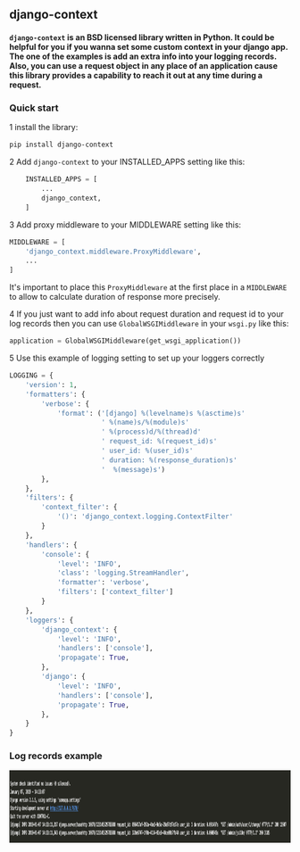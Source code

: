 ## django-context

#### `django-context` is an BSD licensed library written in Python. It could be helpful for you if you wanna set some custom context in your django app. The one of the examples is add an extra info into your logging records. Also, you can use a request object in any place of an application cause this library provides a capability to reach it out at any time during a request.

### Quick start

1 install the library:
```bash
pip install django-context
```

2 Add `django-context` to your INSTALLED_APPS setting like this:
```Python
    INSTALLED_APPS = [
        ...
        django_context,
    ]
```

3 Add proxy middleware to your MIDDLEWARE setting like this:
```Python
MIDDLEWARE = [
    'django_context.middleware.ProxyMiddleware',
    ...
]
```
It's important to place this `ProxyMiddleware` at the first place in a `MIDDLEWARE` to allow to calculate duration of response more precisely.

4 If you just want to add info about request duration and request id to your log records then you can use `GlobalWSGIMiddleware` in your `wsgi.py` like this:
```Python
application = GlobalWSGIMiddleware(get_wsgi_application())
```

5 Use this example of logging setting to set up your loggers correctly

```Python
LOGGING = {
    'version': 1,
    'formatters': {
        'verbose': {
            'format': ('[django] %(levelname)s %(asctime)s'
                       ' %(name)s/%(module)s'
                       ' %(process)d/%(thread)d'
                       ' request_id: %(request_id)s'
                       ' user_id: %(user_id)s'
                       ' duration: %(response_duration)s'
                       '  %(message)s')
        },
    },
    'filters': {
        'context_filter': {
            '()': 'django_context.logging.ContextFilter'
        }
    },
    'handlers': {
        'console': {
            'level': 'INFO',
            'class': 'logging.StreamHandler',
            'formatter': 'verbose',
            'filters': ['context_filter']
        }
    },
    'loggers': {
        'django_context': {
            'level': 'INFO',
            'handlers': ['console'],
            'propagate': True,
        },
        'django': {
            'level': 'INFO',
            'handlers': ['console'],
            'propagate': True,
        },
    }
}
```

### Log records example
<img src="./pictures/log_records_example.png" width="1200" height="130">
